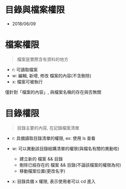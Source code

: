 # 目錄與檔案權限

- 2018/06/09



# 檔案權限

> 檔案是實際含有資料的地方

- r: 可讀取檔案
- w: 編輯, 新增, 修改 檔案的內容(不含刪除)
- x: 檔案可被執行

僅針對「檔案的內容」, 與檔案名稱的存在與否無關



# 目錄權限

> 目錄主要的內容, 在記錄檔案清單

- r: 具備讀取目錄清單的權限, ex: 使用 ls 查看
- w: 可以異動該目錄結購清單的權限(與檔名有關的異動啦)
    - 建立新的 檔案 && 目錄
    - 刪除已經存在的 檔案 && 目錄(不論該檔案的權限為何)
    - 移動檔案位置(更改名字)

- x: 目錄具備 x 權限, 表示使用者可以 cd 進入
